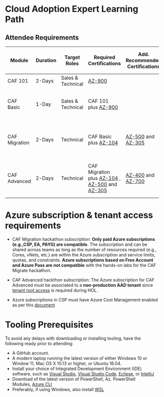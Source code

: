 # Cloud Adoption Expert Learning Path

## Attendee Requirements

| Module        | Duration | Target Roles      | Required Certifications                                                                                                                                                                                                                                         | Add. Recommended Certifications                                                                                                                               | Pre-Learning                                                                                                                                                                                                                                         | Azure Subscription (see notes below)                                | Labs                                                                                                                                                                                                                                    |
| ------------- | -------- | ----------------- | --------------------------------------------------------------------------------------------------------------------------------------------------------------------------------------------------------------------------------------------------------------- | ------------------------------------------------------------------------------------------------------------------------------------------------------------- | ---------------------------------------------------------------------------------------------------------------------------------------------------------------------------------------------------------------------------------------------------- |:------------------------------------------------------------------- | --------------------------------------------------------------------------------------------------------------------------------------------------------------------------------------------------------------------------------------- |
| CAF 101       | 2-Days   | Sales & Technical | [AZ-900](https://docs.microsoft.com/en-us/learn/certifications/exams/az-900)                                                                                                                                                                                    |                                                                                                                                                               | [The business value of Microsoft Azure](https://docs.microsoft.com/en-us/learn/paths/learn-business-value-of-azure/)                                                                                                                                 | Not required                                                        |                                                                                                                                                                                                                                         |
| CAF Basic     | 1-Day    | Sales & Technical | CAF 101 plus [AZ-900](https://docs.microsoft.com/en-us/learn/certifications/exams/az-900)                                                                                                                                                                       |                                                                                                                                                               | CAF 101 or equivalent                                                                                                                                                                                                                                | Required per Team; each individual with Owner RBAC role             |                                                                                                                                                                                                                                         |
| CAF Migration | 2-Days   | Technical         | CAF Basic plus [AZ-104](https://docs.microsoft.com/en-us/learn/certifications/exams/az-104)                                                                                                                                                                     | [AZ-500](https://docs.microsoft.com/en-us/learn/certifications/exams/az-500) and [AZ-305](https://docs.microsoft.com/en-us/learn/certifications/exams/az-305) | [Applications and infrastructure migration and modernization](https://docs.microsoft.com/en-us/learn/modules/app-and-infra-migration-and-modernization/)                                                                                             | Required per Team; each individual with Owner RBAC role             | [Deploy this lab environment at least 1 day before HOL](https://github.com/jonathan-vella/MCW-Line-of-business-application-migration/blob/master/Hands-on%20lab/Before%20the%20HOL%20-%20Line-of-business%20application%20migration.md) |
| CAF Advanced  | 2-Days   | Technical         | CAF Migration plus [AZ-104](https://docs.microsoft.com/en-us/learn/certifications/exams/az-104) , [AZ-500](https://docs.microsoft.com/en-us/learn/certifications/exams/az-500) and [AZ-305](https://docs.microsoft.com/en-us/learn/certifications/exams/az-305) | [AZ-400](https://docs.microsoft.com/en-us/learn/certifications/exams/az-400) and [AZ-700](https://docs.microsoft.com/en-us/learn/certifications/exams/az-700) | [Build a cloud governance strategy on Azure](https://docs.microsoft.com/en-us/learn/modules/build-cloud-governance-strategy-azure/) and [Enterprise Scale Architecture](https://docs.microsoft.com/en-us/learn/paths/enterprise-scale-architecture/) | Required per individual with Owner RBAC role and Tenant Root Access | Make sure that you have the necessary AAD permissions                                                                                                                                                                                   |

# **Azure subscription & tenant access requirements**

- CAF Migration hackathon subscription: **Only paid Azure subscriptions (e.g.,CSP, EA, PAYG) are compatible**. The subscription and can be shared across teams as long as the number of resources required (e.g., Cores, vNets, etc.) are within the Azure subscription and service limits, quotas, and constraints. **Azure subscriptions based on Free Account and Azure Pass are not compatible** with the hands-on labs for the CAF Migrate hackathon. 

- CAF Advanced hackthon subscription: The Azure subscription for CAF Advanced must be associated to a **non-production AAD tenant** since [tenant root access](https://github.com/Azure/Enterprise-Scale/wiki/Deploying-Enterprise-Scale-Pre-requisites) is required during HOL.

- Azure subscriptions in CSP must have Azure Cost Management enabled as per this [document](https://docs.microsoft.com/en-us/azure/cost-management-billing/costs/get-started-partners)
 

# **Tooling Prerequisites**

To avoid any delays with downloading or installing tooling, have the following ready prior to attending:

- A GitHub account.
- A modern laptop running the latest version of either Windows 10  or Window 11, Mac OS X 10.13 or higher, or Ubuntu 16.04.
- Install your choice of Integrated Development Environment (IDE) software, such
   as [Visual Studio](https://visualstudio.microsoft.com/vs/community/), [Visual Studio Code](https://code.visualstudio.com/download), [Eclipse](https://www.eclipse.org/), or [IntelliJ](https://www.jetbrains.com/idea/)
- Download of the latest version of PowerShell, Az. PowerShell Modules, [Azure CLI](https://docs.microsoft.com/en-us/cli/azure/install-azure-cli?view=azure-cli-latest)
- Preferably, if using Windows, also install [WSL](https://docs.microsoft.com/en-us/windows/wsl/install)

